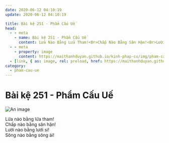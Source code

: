 ```yaml
---
date: 2020-06-12 04:10:19
update: 2020-06-12 04:10:19

title: Bài kệ 251 - Phẩm Cấu Uế
head:
  - - meta
    - name: Bài kệ 251 - Phẩm Cấu Uế
      content: Lửa Nào Bằng Lửa Tham!<Br>Chấp Nào Bằng Sân Hận!<Br>Lưới Nào Bằng Lưới Si!<Br>Sông Nào Bằng Sông Ái!<Br>
  - - meta
    - property: image
      content: https://maithanhduyan.github.io/kinh-phap-cu/img/pham-cau-ue/pham-cau-ue-251.jpg
  - [link, { as: image, rel: preload, href: https://maithanhduyan.github.io/kinh-phap-cu/img/pham-cau-ue/pham-cau-ue-251.jpg }]
category:
  - pham-cau-ue
---
```


# Bài kệ 251 - Phẩm Cấu Uế

![An image](/img/pham-cau-ue/pham-cau-ue-251.jpg)

Lửa nào bằng lửa tham!<br>Chấp nào bằng sân hận!<br>Lưới nào bằng lưới si!<br>Sông nào bằng sông ái!<br>

